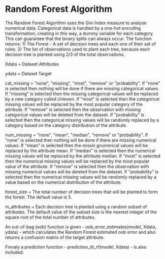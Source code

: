 # Random Forest Algorithm
The Random Forest Algorithm uses the Gini Index measure to analyse numerical data. Categorical data is handled by a one-hot encoding transformation, creating in this way, a dummy variable for each category. This can guarantee that the binary splits can always occur. The function returns: 1) The Forest - A set of decision trees and each one of their set of rules. 2) The list of observations used to plant each tree, because each decision tree is planted using 2/3 of the total observations.

Xdata = Dataset Attributes

ydata = Dataset Target

cat_missing = "none", "missing", "most", "remove" or "probability". If "none" is selected then nothing will be done if there are missing categorical values. If "missing" is selected then the missing categorical values will be replaced by a new category called Unkown. If "most" is selected then the categorical missing values will be replaced by the most popular category of the attribute. If "remove" is selected then the observation with missing categorical values will be deleted from the dataset. If "probability" is selected then the categorical missing values will be randomly replaced by a category based on the category distribution of the attribute.

num_missing = "none", "mean", "median", "remove" or "probability". If "none" is selected then nothing will be done if there are missing numerical values. If "mean" is selected then the missin gnumerical values will be replaced by the attribute mean. If "median" is selected then the numerical missing values will be replaced by the attribute median. If "most" is selected then the numerical missing values will be replaced by the most popular value of the attribute. If "remove" is selected then the observation with missing numerical values will be deleted from the dataset. If "probability" is selected then the numerical missing values will be randomly replaced by a value based on the numerical distribution of the attribute.

forest_size = The total number of decision trees that will be planted to form the forest. The default value is 5.

m_attributes = Each decision tree is planted using a random subset of attributes. The default value of the subset size is the nearest integer of the square root of the total number of attributes.

An out-of-bag (oob) function is given - oob_error_estimates(model, Xdata, ydata) - which calculates the Random Forest estimated oob error and also returns a confusion matrix of the target attribute.

Finnaly a prediction function - prediction_dt_rf(model, Xdata) - is also included.

